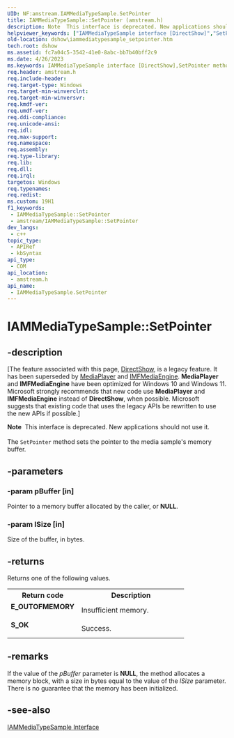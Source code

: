 ```yaml
---
UID: NF:amstream.IAMMediaTypeSample.SetPointer
title: IAMMediaTypeSample::SetPointer (amstream.h)
description: Note  This interface is deprecated. New applications should not use it. The SetPointer method sets the pointer to the media sample's memory buffer.
helpviewer_keywords: ["IAMMediaTypeSample interface [DirectShow]","SetPointer method","IAMMediaTypeSample.SetPointer","IAMMediaTypeSample::SetPointer","IAMMediaTypeSampleSetPointer","SetPointer","SetPointer method [DirectShow]","SetPointer method [DirectShow]","IAMMediaTypeSample interface","amstream/IAMMediaTypeSample::SetPointer","dshow.iammediatypesample_setpointer"]
old-location: dshow\iammediatypesample_setpointer.htm
tech.root: dshow
ms.assetid: fc7a04c5-3542-41e0-8abc-bb7b40bff2c9
ms.date: 4/26/2023
ms.keywords: IAMMediaTypeSample interface [DirectShow],SetPointer method, IAMMediaTypeSample.SetPointer, IAMMediaTypeSample::SetPointer, IAMMediaTypeSampleSetPointer, SetPointer, SetPointer method [DirectShow], SetPointer method [DirectShow],IAMMediaTypeSample interface, amstream/IAMMediaTypeSample::SetPointer, dshow.iammediatypesample_setpointer
req.header: amstream.h
req.include-header: 
req.target-type: Windows
req.target-min-winverclnt: 
req.target-min-winversvr: 
req.kmdf-ver: 
req.umdf-ver: 
req.ddi-compliance: 
req.unicode-ansi: 
req.idl: 
req.max-support: 
req.namespace: 
req.assembly: 
req.type-library: 
req.lib: 
req.dll: 
req.irql: 
targetos: Windows
req.typenames: 
req.redist: 
ms.custom: 19H1
f1_keywords:
 - IAMMediaTypeSample::SetPointer
 - amstream/IAMMediaTypeSample::SetPointer
dev_langs:
 - c++
topic_type:
 - APIRef
 - kbSyntax
api_type:
 - COM
api_location:
 - amstream.h
api_name:
 - IAMMediaTypeSample.SetPointer
---
```


# IAMMediaTypeSample::SetPointer


## -description

\[The feature associated with this page, [DirectShow](/windows/win32/directshow/directshow), is a legacy feature. It has been superseded by [MediaPlayer](/uwp/api/Windows.Media.Playback.MediaPlayer) and [IMFMediaEngine](/windows/win32/api/mfmediaengine/nn-mfmediaengine-imfmediaengine). **MediaPlayer** and **IMFMediaEngine** have been optimized for Windows 10 and Windows 11. Microsoft strongly recommends that new code use **MediaPlayer** and **IMFMediaEngine** instead of **DirectShow**, when possible. Microsoft suggests that existing code that uses the legacy APIs be rewritten to use the new APIs if possible.\]

<div class="alert"><b>Note</b>  This interface is deprecated. New applications should not use it.</div>
<div> </div>
The <code>SetPointer</code> method sets the pointer to the media sample's memory buffer.

## -parameters

### -param pBuffer [in]

Pointer to a memory buffer allocated by the caller, or <b>NULL</b>.

### -param lSize [in]

Size of the buffer, in bytes.

## -returns

Returns one of the following values.

<table>
<tr>
<th>Return code</th>
<th>Description</th>
</tr>
<tr>
<td width="40%">
<dl>
<dt><b>E_OUTOFMEMORY</b></dt>
</dl>
</td>
<td width="60%">
Insufficient memory.

</td>
</tr>
<tr>
<td width="40%">
<dl>
<dt><b>S_OK</b></dt>
</dl>
</td>
<td width="60%">
Success.

</td>
</tr>
</table>

## -remarks

If the value of the <i>pBuffer</i> parameter is <b>NULL</b>, the method allocates a memory block, with a size in bytes equal to the value of the <i>lSize</i> parameter. There is no guarantee that the memory has been initialized.

## -see-also

<a href="/windows/desktop/api/amstream/nn-amstream-iammediatypesample">IAMMediaTypeSample Interface</a>